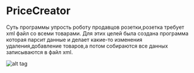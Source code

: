 # PriceCreator
Суть программы упрость роботу продавцов розетки,розетка требует xml файл со всеми товарами. Для этих целей была создана программа которая парсит данные и делает какие-то изменения удаления,добавление товаров,а потом собираются все данных записываются в файл xml.

![alt tag](https://i.imgur.com/pUVmSvK.png)
